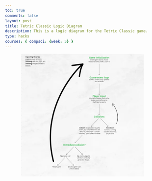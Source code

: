 ```yaml
---
toc: true
comments: false
layout: post
title: Tetric Classic Logic Diagram
description: This is a logic diagram for the Tetric Classic game.
type: hacks
courses: { compsci: {week: 5} }
---
```


<center> <img src="images/AP CSP - Tetric Classic logic diagram.png" width="400" height="400"> </center>
